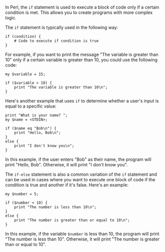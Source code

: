 In Perl, the `if` statement is used to execute a block of code only if a certain condition is met. This allows you to create programs with more complex logic.

The `if` statement is typically used in the following way:

```
if (condition) {
    # Code to execute if condition is true
}
```

For example, if you want to print the message "The variable is greater than 10" only if a certain variable is greater than 10, you could use the following code:

```
my $variable = 15;

if ($variable > 10) {
    print "The variable is greater than 10\n";
}
```

Here's another example that uses `if` to determine whether a user's input is equal to a specific value:

```
print "What is your name? ";
my $name = <STDIN>;

if ($name eq "Bob\n") {
    print "Hello, Bob\n";
}
else {
    print "I don't know you\n";
}
```

In this example, if the user enters "Bob" as their name, the program will print "Hello, Bob". Otherwise, it will print "I don't know you". 

The `if-else` statement is also a common variation of the `if` statement and can be used in cases where you want to execute one block of code if the condition is true and another if it's false. Here's an example:

```
my $number = 5;

if ($number < 10) {
    print "The number is less than 10\n";
}
else {
    print "The number is greater than or equal to 10\n";
}
```

In this example, if the variable `$number` is less than 10, the program will print "The number is less than 10". Otherwise, it will print "The number is greater than or equal to 10".